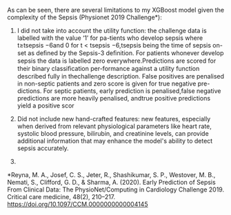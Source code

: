 As can be seen, there are several limitations to my XGBoost model given the complexity of the Sepsis (Physionet 2019 Challenge*):

1. I did not take into account the utility function: the challenge data is labelled with the value ‘1’ for pa-tients who develop sepsis where t≥tsepsis −6and 0 for t < tsepsis −6,tsepsis being the time of sepsis on-set as deﬁned by the Sepsis-3 deﬁnition. For patients whonever develop sepsis the data is labelled zero everywhere.Predictions are scored for their binary classiﬁcation per-formance against a utility function described fully in thechallenge description. False positives are penalised in non-septic patients and zero score is given for true negative pre-dictions. For septic patients, early prediction is penalised,false negative predictions are more heavily penalised, andtrue positive predictions yield a positive scor

2. Did not include new hand-crafted features: new features, especially when derived from relevant physiological parameters like heart rate, systolic blood pressure, bilirubin, and creatinine levels, can provide additional information that may enhance the model's ability to detect sepsis accurately.

3. 


*Reyna, M. A., Josef, C. S., Jeter, R., Shashikumar, S. P., Westover, M. B., Nemati, S., Clifford, G. D., & Sharma, A. (2020). Early Prediction of Sepsis From Clinical Data: The PhysioNet/Computing in Cardiology Challenge 2019. Critical care medicine, 48(2), 210–217. https://doi.org/10.1097/CCM.0000000000004145
